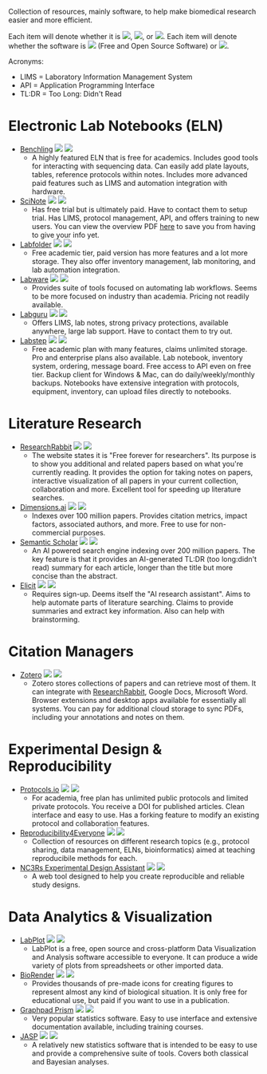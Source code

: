 Collection of resources, mainly software, to help make biomedical research easier and more efficient. 

Each item will denote whether it is ![](https://img.shields.io/badge/-Free-green), ![](https://img.shields.io/badge/-Paid-blue), or ![](https://img.shields.io/badge/-Free%20%26%20Paid-orange). Each item will denote whether the software is ![](https://img.shields.io/badge/-FOSS-green) (Free and Open Source Software) or ![](https://img.shields.io/badge/-Proprietary-blue).

Acronyms:
- LIMS = Laboratory Information Management System
- API = Application Programming Interface
- TL:DR = Too Long: Didn't Read


# Electronic Lab Notebooks (ELN)
  - [Benchling](https://benchling.com) ![](https://img.shields.io/badge/-Free%20%26%20Paid-orange) ![](https://img.shields.io/badge/-Proprietary-blue)
    - A highly featured ELN that is free for academics. Includes good tools for interacting with sequencing data. Can easily add plate layouts, tables, reference protocols within notes. Includes more advanced paid features such as LIMS and automation integration with hardware.
  - [SciNote](https://www.scinote.net/) ![](https://img.shields.io/badge/-Paid-blue) ![](https://img.shields.io/badge/-Proprietary-blue)
    - Has free trial but is ultimately paid. Have to contact them to setup trial. Has LIMS, protocol management, API, and offers training to new users. You can view the overview PDF [here](https://github.com/Optimizer-Prime/awesome-biomedical-stuff/blob/main/resources/SciNote%20ELN%20Functionalities%20Overview_2021.pdf) to save you from having to give your info yet.
  - [Labfolder](https://www.labfolder.com/) ![](https://img.shields.io/badge/-Free%20%26%20Paid-orange) ![](https://img.shields.io/badge/-Proprietary-blue)
    - Free academic tier, paid version has more features and a lot more storage. They also offer inventory management, lab monitoring, and lab automation integration.
  - [Labware](https://www.labware.com/) ![](https://img.shields.io/badge/-Paid-blue) ![](https://img.shields.io/badge/-Proprietary-blue)
    - Provides suite of tools focused on automating lab workflows. Seems to be more focused on industry than academia. Pricing not readily available.
  - [Labguru](https://www.labguru.com/) ![](https://img.shields.io/badge/-Paid-blue) ![](https://img.shields.io/badge/-Proprietary-blue)
    - Offers LIMS, lab notes, strong privacy protections, available anywhere, large lab support. Have to contact them to try out.
  - [Labstep](https://www.labstep.com/) ![](https://img.shields.io/badge/-Free%20%26%20Paid-orange) ![](https://img.shields.io/badge/-Proprietary-blue)
    - Free academic plan with many features, claims unlimited storage. Pro and enterprise plans also available. Lab notebook, inventory system, ordering, message board. Free access to API even on free tier. Backup client for Windows & Mac, can do daily/weekly/monthly backups. Notebooks have extensive integration with protocols, equipment, inventory, can upload files directly to notebooks.

# Literature Research
  - [ResearchRabbit](https://www.researchrabbit.ai/) ![](https://img.shields.io/badge/-Free-green) ![](https://img.shields.io/badge/-Proprietary-blue)
    - The website states it is "Free forever for researchers". Its purpose is to show you additional and related papers based on what you're currently reading. It provides the option for taking notes on papers, interactive visualization of all papers in your current collection, collaboration and more. Excellent tool for speeding up literature searches.
  - [Dimensions.ai](https://app.dimensions.ai/) ![](https://img.shields.io/badge/-Free%20%26%20Paid-orange) ![](https://img.shields.io/badge/-Proprietary-blue)
    - Indexes over 100 million papers. Provides citation metrics, impact factors, associated authors, and more. Free to use for non-commercial purposes. 
  - [Semantic Scholar](https://www.semanticscholar.org/) ![](https://img.shields.io/badge/-Free-green) ![](https://img.shields.io/badge/-Proprietary-blue)
    - An AI powered search engine indexing over 200 million papers. The key feature is that it provides an AI-generated TL:DR (too long:didn't read) summary for each article, longer than the title but more concise than the abstract.
  - [Elicit](https://elicit.org/) ![](https://img.shields.io/badge/-Free-green) ![](https://img.shields.io/badge/-Proprietary-blue)
    - Requires sign-up. Deems itself the "AI research assistant". Aims to help automate parts of literature searching. Claims to provide summaries and extract key information. Also can help with brainstorming.

# Citation Managers
  - [Zotero](https://www.zotero.org/) ![](https://img.shields.io/badge/-Free-green) ![](https://img.shields.io/badge/-FOSS-green)
      - Zotero stores collections of papers and can retrieve most of them. It can integrate with [ResearchRabbit](https://www.researchrabbit.ai/), Google Docs, Microsoft Word. Browser extensions and desktop apps available for essentially all systems. You can pay for additional cloud storage to sync PDFs, including your annotations and notes on them.
    
# Experimental Design & Reproducibility
  - [Protocols.io](https://www.protocols.io) ![](https://img.shields.io/badge/-Free-green) ![](https://img.shields.io/badge/-Proprietary-blue)
    - For academia, free plan has unlimited public protocols and limited private protocols. You receive a DOI for published articles. Clean interface and easy to use. Has a forking feature to modify an existing protocol and collaboration features. 
  - [Reproducibility4Everyone](https://www.repro4everyone.org/) ![](https://img.shields.io/badge/-Free-green) ![](https://img.shields.io/badge/-FOSS-green)
    - Collection of resources on different research topics (e.g., protocol sharing, data management, ELNs, bioinformatics) aimed at teaching reproducibile methods for each. 
  - [NC3Rs Experimental Design Assistant](https://eda.nc3rs.org.uk/) ![](https://img.shields.io/badge/-Free-green) ![](https://img.shields.io/badge/-FOSS-green)
    - A web tool designed to help you create reproducible and reliable study designs. 

# Data Analytics & Visualization
  - [LabPlot](https://labplot.kde.org/) ![](https://img.shields.io/badge/-Free-green) ![](https://img.shields.io/badge/-FOSS-green)
    - LabPlot is a free, open source and cross-platform Data Visualization and Analysis software accessible to everyone. It can produce a wide variety of plots from spreadsheets or other imported data.
  - [BioRender](https://biorender.com/) ![](https://img.shields.io/badge/-Paid-blue) ![](https://img.shields.io/badge/-Proprietary-blue)
    - Provides thousands of pre-made icons for creating figures to represent almost any kind of biological situation. It is only free for educational use, but paid if you want to use in a publication.
  - [Graphpad Prism](https://www.graphpad.com/scientific-software/prism/) ![](https://img.shields.io/badge/-Paid-blue) ![](https://img.shields.io/badge/-Proprietary-blue)
    - Very popular statistics software. Easy to use interface and extensive documentation available, including training courses.
  - [JASP](https://jasp-stats.org/) ![](https://img.shields.io/badge/-Free-green) ![](https://img.shields.io/badge/-FOSS-green)
    - A relatively new statistics software that is intended to be easy to use and provide a comprehensive suite of tools. Covers both classical and Bayesian analyses.
    

